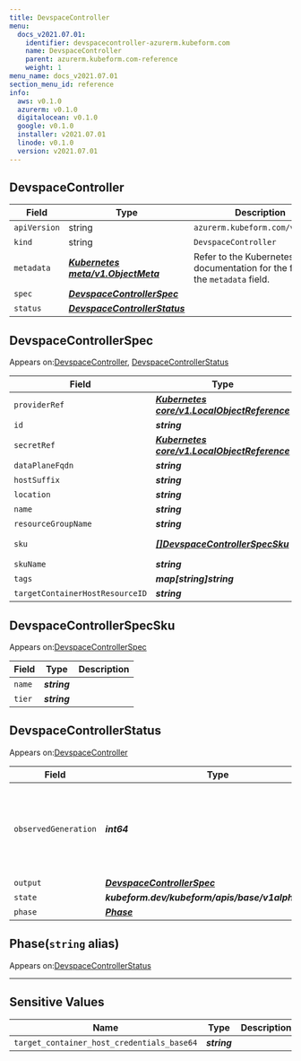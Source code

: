 ```yaml
---
title: DevspaceController
menu:
  docs_v2021.07.01:
    identifier: devspacecontroller-azurerm.kubeform.com
    name: DevspaceController
    parent: azurerm.kubeform.com-reference
    weight: 1
menu_name: docs_v2021.07.01
section_menu_id: reference
info:
  aws: v0.1.0
  azurerm: v0.1.0
  digitalocean: v0.1.0
  google: v0.1.0
  installer: v2021.07.01
  linode: v0.1.0
  version: v2021.07.01
---
```


## DevspaceController
| Field | Type | Description |
| ------ | ----- | ----------- |
| `apiVersion` | string | `azurerm.kubeform.com/v1alpha1` |
|    `kind` | string | `DevspaceController` |
| `metadata` | ***[Kubernetes meta/v1.ObjectMeta](https://v1-18.docs.kubernetes.io/docs/reference/generated/kubernetes-api/v1.18/#objectmeta-v1-meta)***|Refer to the Kubernetes API documentation for the fields of the `metadata` field.|
| `spec` | ***[DevspaceControllerSpec](#devspacecontrollerspec)***||
| `status` | ***[DevspaceControllerStatus](#devspacecontrollerstatus)***||
## DevspaceControllerSpec

Appears on:[DevspaceController](#devspacecontroller), [DevspaceControllerStatus](#devspacecontrollerstatus)

| Field | Type | Description |
| ------ | ----- | ----------- |
| `providerRef` | ***[Kubernetes core/v1.LocalObjectReference](https://v1-18.docs.kubernetes.io/docs/reference/generated/kubernetes-api/v1.18/#localobjectreference-v1-core)***||
| `id` | ***string***||
| `secretRef` | ***[Kubernetes core/v1.LocalObjectReference](https://v1-18.docs.kubernetes.io/docs/reference/generated/kubernetes-api/v1.18/#localobjectreference-v1-core)***||
| `dataPlaneFqdn` | ***string***| ***(Optional)*** |
| `hostSuffix` | ***string***| ***(Optional)*** |
| `location` | ***string***||
| `name` | ***string***||
| `resourceGroupName` | ***string***||
| `sku` | ***[[]DevspaceControllerSpecSku](#devspacecontrollerspecsku)***| ***(Optional)*** Deprecated|
| `skuName` | ***string***| ***(Optional)*** |
| `tags` | ***map[string]string***| ***(Optional)*** |
| `targetContainerHostResourceID` | ***string***||
## DevspaceControllerSpecSku

Appears on:[DevspaceControllerSpec](#devspacecontrollerspec)

| Field | Type | Description |
| ------ | ----- | ----------- |
| `name` | ***string***||
| `tier` | ***string***||
## DevspaceControllerStatus

Appears on:[DevspaceController](#devspacecontroller)

| Field | Type | Description |
| ------ | ----- | ----------- |
| `observedGeneration` | ***int64***| ***(Optional)*** Resource generation, which is updated on mutation by the API Server.|
| `output` | ***[DevspaceControllerSpec](#devspacecontrollerspec)***| ***(Optional)*** |
| `state` | ***kubeform.dev/kubeform/apis/base/v1alpha1.State***| ***(Optional)*** |
| `phase` | ***[Phase](#phase)***| ***(Optional)*** |
## Phase(`string` alias)

Appears on:[DevspaceControllerStatus](#devspacecontrollerstatus)

---
## Sensitive Values
| Name | Type | Description |
|------|------|-------------|
| `target_container_host_credentials_base64` | ***string*** ||

